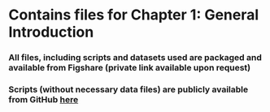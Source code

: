 # Contains files for Chapter 1: General Introduction

### All files, including scripts and datasets used are packaged and available from Figshare (private link available upon request)
### Scripts (without necessary data files) are publicly available from GitHub [here](https://github.com/hkore1/PhD/tree/main/Chapter_1/scripts)

